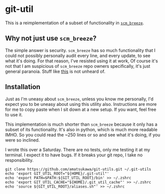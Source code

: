 # git-util

This is a reimplementation of a subset of functionality in [`scm_breeze`](https://github.com/scmbreeze/scm_breeze).

## Why not just use `scm_breeze`?

The simple answer is security. `scm_breeze` has so much functionality that I could not possibly personally
audit every line, and every update, to see what it's doing. For that reason, I've resisted using it at work,
Of course it's not that I am suspicious of `scm_breeze` repo owners specifically, it's just general paranoia.
Stuff like [this](https://www.theregister.co.uk/2018/11/26/npm_repo_bitcoin_stealer/) is not unheard of.

## Installation

Just as I'm uneasy about `scm_breeze`, unless you know me personally, I'd expect you to be uneasy about using
this utility also. Instructions are more for me to copy paste when I sit down at a new setup.
If you want, feel free to use it.

This implementation is much shorter than `scm_breeze` because it only has a subset of its functionality. It's also
in python, which is much more readable IMHO. So you could read the ~250 lines or so and see what it's doing, if you
were so inclined.

I wrote this over a Saturday. There are no tests, only me testing it at my terminal.
I expect it to have bugs. If it breaks your git repo, I take no responsibility.
```
git clone https://github.com/amatsukawa/git-utils.git ~/.git-utils
echo 'export GIT_UTIL_ROOT="${HOME}/.git-util"'
echo 'export PATH=$PATH:${GIT_UTIL_ROOT}/bin' >> ~/.zshrc
echo 'export GIT_UTIL_CACHE="${HOME}/.git_util_cache"' >> ~/.zshrc
echo 'source ${GIT_UTIL_ROOT}/aliases.sh"' >> ~/.zshrc
```


